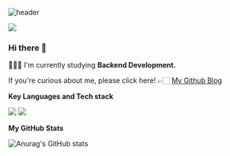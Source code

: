 ![header](https://capsule-render.vercel.app/api?type=waving&color=auto&height=130&section=header&text=Junyong%20Moon&fontSize=60&fontAlign=26)


![](https://komarev.com/ghpvc/?username=Fancy96&color=blue)


### Hi there 👋

👨🏻‍💻 I'm currently studying **Backend Development.**

If you're curious about me, please click here! 👉🏻 [My Github Blog](https://devfancy.github.io/)


**Key Languages and Tech stack**

 <code><img src="https://img.shields.io/badge/Java-007396?style=flat&logo=Java&logoColor=white"/></code>
 <code><img src="https://img.shields.io/badge/Spring-6DB33F?style=flat-square&logo=Spring&logoColor=white"/></code>



<!--

**Experience**

- 2023.04.24 - 현재: [우리FISA 1기](https://github.com/devFancy/woorifisa)(우리FIS, `Fintech Cloud Service Developer`)
- 2022.10 - 2022.12: 우아한테크코스 5기 프리코스(우아한형제들, `Backend`): [devfancy-woowacourse](https://github.com/devFancy/devfancy-woowacourse)
- 2022.08 - 2022.10: [KNU 학생설계 융합전공 공모전](https://devfancy.github.io/Competition-KNU-Student-Design-Convergence-Major-Contest/)(컴퓨터학부, `대상` 수상)
- 2022.07 - 2022.11: [공개 SW 개발자 대회](https://github.com/Karrier-Team/Karrier-Back)(PM, `우수작` 선정), KNU 창업성과 경진대회(`장려상` 수상)
- 2022.07 - 2022.08: 과학기술정보통신부 주관 알파시티 마스터 과정, (주)넥사 현장실습(ESG플랫폼, `Backend` Intern)

**Projects**

- 2023.04.28 - 현재: [Apply: 우리FISA 지원 플랫폼](https://github.com/woorifisa/apply/wiki)(`TPM`, `Backend`)
- 2023.03.22 - 현재: [Hibit: 예술 전시회 소셜 매칭 서비스](https://github.com/hibit-team/hibit-backend)(`Backend`)

**Study**

- 2023.01.01 - 현재: [신입 개발자 CS 면접 대비 스터디](https://github.com/devSquad-study/2023-CS-Study/wiki)
- 2022.12.22 - 현재: [코딩테스트 대비 BE 알고리즘 스터디](https://github.com/devFancy/problem-solving), [알고리즘 문제 풀이](https://devfancy.github.io/category/#Algorithm)

-->


<!-- **Side Languages and Tech stack**

<code><img src="https://img.shields.io/badge/Gradle-02303A?style=flat&logo=Gradle&logoColor=white"/></code>
<code><img src="https://img.shields.io/badge/MySQL-4479A1?style=flat&logo=MySQL&logoColor=white"/></code>
<code><img src="https://img.shields.io/badge/Git-F05032?style=flat&logo=Git&logoColor=white"/></code>
<code><img src="https://img.shields.io/badge/HTML5-E34F26?style=flat&logo=HTML5&logoColor=white"/></code>
<code><img src="https://img.shields.io/badge/CSS3-1572B6?style=flat&logo=CSS3&logoColor=white"/></code>
<code><img src="https://img.shields.io/badge/JavaScript-F7DF1E?style=flat&logo=JavaScript&logoColor=white"/></code>
<code><img src="https://img.shields.io/badge/Vue.js-4FC08D?style=flat&logo=Vue.js&logoColor=white"/></code> -->

**My GitHub Stats**

![Anurag's GitHub stats](https://github-readme-stats-zeta-henna-95.vercel.app/api?username=devfancy&show_icons=true?username=devfancy&count_private=true)


<!--
**devFancy/devFancy** is a ✨ _special_ ✨ repository because its `README.md` (this file) appears on your GitHub profile.

Here are some ideas to get you started:

- 🔭 I’m currently working on ...
- 🌱 I’m currently learning ...
- 👯 I’m looking to collaborate on ...
- 🤔 I’m looking for help with ...
- 💬 Ask me about ...
- 📫 How to reach me: ...
- 😄 Pronouns: ...
- ⚡ Fun fact: ...
-->
